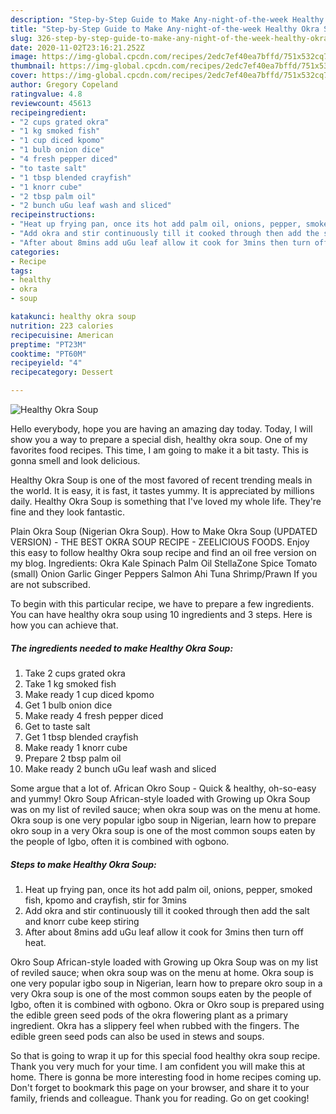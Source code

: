 ```yaml
---
description: "Step-by-Step Guide to Make Any-night-of-the-week Healthy Okra Soup"
title: "Step-by-Step Guide to Make Any-night-of-the-week Healthy Okra Soup"
slug: 326-step-by-step-guide-to-make-any-night-of-the-week-healthy-okra-soup
date: 2020-11-02T23:16:21.252Z
image: https://img-global.cpcdn.com/recipes/2edc7ef40ea7bffd/751x532cq70/healthy-okra-soup-recipe-main-photo.jpg
thumbnail: https://img-global.cpcdn.com/recipes/2edc7ef40ea7bffd/751x532cq70/healthy-okra-soup-recipe-main-photo.jpg
cover: https://img-global.cpcdn.com/recipes/2edc7ef40ea7bffd/751x532cq70/healthy-okra-soup-recipe-main-photo.jpg
author: Gregory Copeland
ratingvalue: 4.8
reviewcount: 45613
recipeingredient:
- "2 cups grated okra"
- "1 kg smoked fish"
- "1 cup diced kpomo"
- "1 bulb onion dice"
- "4 fresh pepper diced"
- "to taste salt"
- "1 tbsp blended crayfish"
- "1 knorr cube"
- "2 tbsp palm oil"
- "2 bunch uGu leaf wash and sliced"
recipeinstructions:
- "Heat up frying pan, once its hot add palm oil, onions, pepper, smoked fish, kpomo and crayfish, stir for 3mins"
- "Add okra and stir continuously till it cooked through then add the salt and knorr cube keep stiring"
- "After about 8mins add uGu leaf allow it cook for 3mins then turn off heat."
categories:
- Recipe
tags:
- healthy
- okra
- soup

katakunci: healthy okra soup 
nutrition: 223 calories
recipecuisine: American
preptime: "PT23M"
cooktime: "PT60M"
recipeyield: "4"
recipecategory: Dessert

---
```



![Healthy Okra Soup](https://img-global.cpcdn.com/recipes/2edc7ef40ea7bffd/751x532cq70/healthy-okra-soup-recipe-main-photo.jpg)

Hello everybody, hope you are having an amazing day today. Today, I will show you a way to prepare a special dish, healthy okra soup. One of my favorites food recipes. This time, I am going to make it a bit tasty. This is gonna smell and look delicious.

Healthy Okra Soup is one of the most favored of recent trending meals in the world. It is easy, it is fast, it tastes yummy. It is appreciated by millions daily. Healthy Okra Soup is something that I've loved my whole life. They're fine and they look fantastic.

Plain Okra Soup (Nigerian Okra Soup). How to Make Okra Soup (UPDATED VERSION) - THE BEST OKRA SOUP RECIPE - ZEELICIOUS FOODS. Enjoy this easy to follow healthy Okra soup recipe and find an oil free version on my blog. Ingredients: Okra Kale Spinach Palm Oil StellaZone Spice Tomato (small) Onion Garlic Ginger Peppers Salmon Ahi Tuna Shrimp/Prawn If you are not subscribed.


To begin with this particular recipe, we have to prepare a few ingredients. You can have healthy okra soup using 10 ingredients and 3 steps. Here is how you can achieve that.

<!--inarticleads1-->

##### The ingredients needed to make Healthy Okra Soup:

1. Take 2 cups grated okra
1. Take 1 kg smoked fish
1. Make ready 1 cup diced kpomo
1. Get 1 bulb onion dice
1. Make ready 4 fresh pepper diced
1. Get to taste salt
1. Get 1 tbsp blended crayfish
1. Make ready 1 knorr cube
1. Prepare 2 tbsp palm oil
1. Make ready 2 bunch uGu leaf wash and sliced


Some argue that a lot of. African Okro Soup - Quick &amp; healthy, oh-so-easy and yummy! Okro Soup African-style loaded with Growing up Okra Soup was on my list of reviled sauce; when okra soup was on the menu at home. Okra soup is one very popular igbo soup in Nigerian, learn how to prepare okro soup in a very Okra soup is one of the most common soups eaten by the people of Igbo, often it is combined with ogbono. 

<!--inarticleads2-->

##### Steps to make Healthy Okra Soup:

1. Heat up frying pan, once its hot add palm oil, onions, pepper, smoked fish, kpomo and crayfish, stir for 3mins
1. Add okra and stir continuously till it cooked through then add the salt and knorr cube keep stiring
1. After about 8mins add uGu leaf allow it cook for 3mins then turn off heat.


Okro Soup African-style loaded with Growing up Okra Soup was on my list of reviled sauce; when okra soup was on the menu at home. Okra soup is one very popular igbo soup in Nigerian, learn how to prepare okro soup in a very Okra soup is one of the most common soups eaten by the people of Igbo, often it is combined with ogbono. Okra or Okro soup is prepared using the edible green seed pods of the okra flowering plant as a primary ingredient. Okra has a slippery feel when rubbed with the fingers. The edible green seed pods can also be used in stews and soups. 

So that is going to wrap it up for this special food healthy okra soup recipe. Thank you very much for your time. I am confident you will make this at home. There is gonna be more interesting food in home recipes coming up. Don't forget to bookmark this page on your browser, and share it to your family, friends and colleague. Thank you for reading. Go on get cooking!
